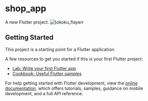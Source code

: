 # shop_app

A new Flutter project.
![tokoku_flayerr](https://github.com/user-attachments/assets/cfc9a4fb-c673-4c14-ab47-087d9deb7e8e)

## Getting Started

This project is a starting point for a Flutter application.

A few resources to get you started if this is your first Flutter project:

- [Lab: Write your first Flutter app](https://docs.flutter.dev/get-started/codelab)
- [Cookbook: Useful Flutter samples](https://docs.flutter.dev/cookbook)

For help getting started with Flutter development, view the
[online documentation](https://docs.flutter.dev/), which offers tutorials,
samples, guidance on mobile development, and a full API reference.
